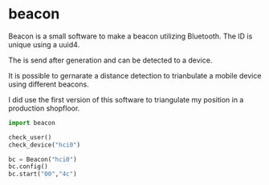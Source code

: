 # beacon

Beacon is a  small software to make a beacon utilizing Bluetooth. The ID is unique using a uuid4.

The is send after generation and can be detected to a device.

It is possible to gernarate a distance detection to trianbulate a mobile device using different beacons.

I did use the first version of this software to triangulate my position in a production shopfloor.

```python
import beacon

check_user()
check_device("hci0")

bc = Beacon("hci0")
bc.config()
bc.start("00","4c") 
```
